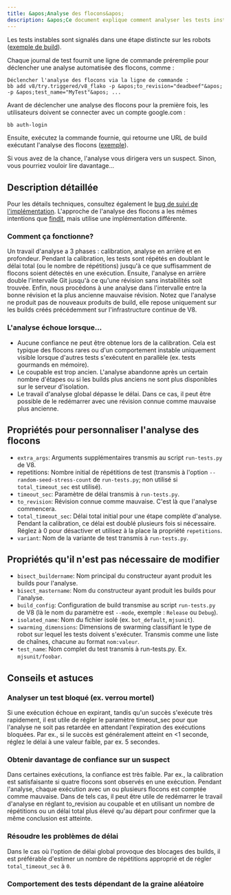 ```yaml
---
title: &apos;Analyse des flocons&apos;
description: &apos;Ce document explique comment analyser les tests instables.&apos;
---
```

Les tests instables sont signalés dans une étape distincte sur les robots ([exemple de build](https://ci.chromium.org/ui/p/v8/builders/ci/V8%20Linux64%20TSAN/38630/overview)).

Chaque journal de test fournit une ligne de commande préremplie pour déclencher une analyse automatisée des flocons, comme :

```
Déclencher l'analyse des flocons via la ligne de commande :
bb add v8/try.triggered/v8_flako -p &apos;to_revision="deadbeef"&apos; -p &apos;test_name="MyTest"&apos; ...
```

Avant de déclencher une analyse des flocons pour la première fois, les utilisateurs doivent se connecter avec un compte google.com :

```bash
bb auth-login
```

Ensuite, exécutez la commande fournie, qui retourne une URL de build exécutant l'analyse des flocons ([exemple](https://ci.chromium.org/ui/p/v8/builders/try.triggered/v8_flako/b8836020260675019825/overview)).

Si vous avez de la chance, l'analyse vous dirigera vers un suspect. Sinon, vous pourriez vouloir lire davantage…

## Description détaillée

Pour les détails techniques, consultez également le [bug de suivi de l'implémentation](https://crbug.com/711249). L'approche de l'analyse des flocons a les mêmes intentions que [findit](https://sites.google.com/chromium.org/cat/findit), mais utilise une implémentation différente.

### Comment ça fonctionne?

Un travail d'analyse a 3 phases : calibration, analyse en arrière et en profondeur. Pendant la calibration, les tests sont répétés en doublant le délai total (ou le nombre de répétitions) jusqu'à ce que suffisamment de flocons soient détectés en une exécution. Ensuite, l'analyse en arrière double l'intervalle Git jusqu'à ce qu'une révision sans instabilités soit trouvée. Enfin, nous procédons à une analyse dans l'intervalle entre la bonne révision et la plus ancienne mauvaise révision. Notez que l'analyse ne produit pas de nouveaux produits de build, elle repose uniquement sur les builds créés précédemment sur l'infrastructure continue de V8.

### L'analyse échoue lorsque…

- Aucune confiance ne peut être obtenue lors de la calibration. Cela est typique des flocons rares ou d'un comportement instable uniquement visible lorsque d'autres tests s'exécutent en parallèle (ex. tests gourmands en mémoire).
- Le coupable est trop ancien. L'analyse abandonne après un certain nombre d'étapes ou si les builds plus anciens ne sont plus disponibles sur le serveur d'isolation.
- Le travail d'analyse global dépasse le délai. Dans ce cas, il peut être possible de le redémarrer avec une révision connue comme mauvaise plus ancienne.

## Propriétés pour personnaliser l'analyse des flocons

- `extra_args`: Arguments supplémentaires transmis au script `run-tests.py` de V8.
- repetitions: Nombre initial de répétitions de test (transmis à l'option `--random-seed-stress-count` de `run-tests.py`; non utilisé si `total_timeout_sec` est utilisé).
- `timeout_sec`: Paramètre de délai transmis à `run-tests.py`.
- `to_revision`: Révision connue comme mauvaise. C'est là que l'analyse commencera.
- `total_timeout_sec`: Délai total initial pour une étape complète d'analyse. Pendant la calibration, ce délai est doublé plusieurs fois si nécessaire. Réglez à 0 pour désactiver et utilisez à la place la propriété `repetitions`.
- `variant`: Nom de la variante de test transmis à `run-tests.py`.

## Propriétés qu'il n'est pas nécessaire de modifier

- `bisect_buildername`: Nom principal du constructeur ayant produit les builds pour l'analyse.
- `bisect_mastername`: Nom du constructeur ayant produit les builds pour l'analyse.
- `build_config`: Configuration de build transmise au script `run-tests.py` de V8 (là le nom du paramètre est `--mode`, exemple : `Release` ou `Debug`).
- `isolated_name`: Nom du fichier isolé (ex. `bot_default`, `mjsunit`).
- `swarming_dimensions`: Dimensions de swarming classifiant le type de robot sur lequel les tests doivent s'exécuter. Transmis comme une liste de chaînes, chacune au format `nom:valeur`.
- `test_name`: Nom complet du test transmis à run-tests.py. Ex. `mjsunit/foobar`.

## Conseils et astuces

### Analyser un test bloqué (ex. verrou mortel)

Si une exécution échoue en expirant, tandis qu'un succès s'exécute très rapidement, il est utile de régler le paramètre timeout_sec pour que l'analyse ne soit pas retardée en attendant l'expiration des exécutions bloquées. Par ex., si le succès est généralement atteint en &lt;1 seconde, réglez le délai à une valeur faible, par ex. 5 secondes.

### Obtenir davantage de confiance sur un suspect

Dans certaines exécutions, la confiance est très faible. Par ex., la calibration est satisfaisante si quatre flocons sont observés en une exécution. Pendant l'analyse, chaque exécution avec un ou plusieurs flocons est comptée comme mauvaise. Dans de tels cas, il peut être utile de redémarrer le travail d'analyse en réglant to_revision au coupable et en utilisant un nombre de répétitions ou un délai total plus élevé qu'au départ pour confirmer que la même conclusion est atteinte.

### Résoudre les problèmes de délai

Dans le cas où l'option de délai global provoque des blocages des builds, il est préférable d'estimer un nombre de répétitions approprié et de régler `total_timeout_sec` à `0`.

### Comportement des tests dépendant de la graine aléatoire
